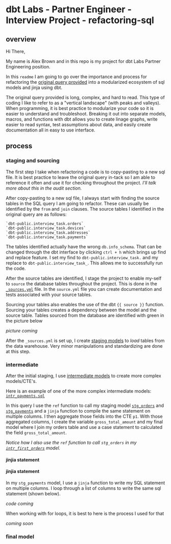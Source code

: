 # dbt Labs - Partner Engineer - Interview Project - refactoring-sql

## overview

Hi There,

My name is Alex Brown and in this repo is my project for dbt Labs Partner Engineering position.

In this `readme` I am going to go over the importance and process for refactoring the [original query provided]( https://github.com/alexb523/dbt-labs-refactoring-sql/blob/main/models/_archive/orginal_query.sql) into a modularized ecosystem of sql models and jinja using dbt.

The original query provided is long, complex, and hard to read. This type of coding I like to refer to as a "vertical landscape" (with peaks and valleys). When programming, it is best practice to modularize your code so it is easier to understand and troubleshoot. Breaking it out into separate models, macros, and functions with dbt allows you to create linage graphs, write easier to read syntax, test assumptions about data, and easily create documentation all in easy to use interface.

 ## process

### staging and sourcing

The first step I take when refactoring a code is to copy-pasting to a new sql file. It is best practice to leave the original query in-tack so I am able to reference it often and use it for checking throughout the project. *I'll talk more about this in the audit section.*

After copy-pasting to a new sql file, I always start with finding the source tables in the SQL query I am going to refactor. These can usually be identified by the `from` and `join` clauses. The source tables I identified in the original query are as follows:

```
`dbt-public.interview_task.orders`
`dbt-public.interview_task.devices`
`dbt-public.interview_task.addresses`
`dbt-public.interview_task.payments`
```

The tables identified actually have the wrong `db.info_schema`. That can be changed through the dbt interface by clicking `ctrl + h` which brings up find and replace feature. I set my find to `dbt-public.interview_task.` and my replace to `dbt-public.interview_task_`. This allows me to successfully run the code.

After the source tables are identified, I stage the project to enable my-self to `source` the database tables throughout the project. This is done in the [`_sources.yml`](https://github.com/alexb523/dbt-labs-refactoring-sql/blob/main/models/staging/_sources.yml) file. In the `source.yml` file you can create documentation and tests associated with your source tables.

Sourcing your tables also enables the use of the dbt `{{ source }}` function. Sourcing your tables 
creates a dependency between the model and the source table. Tables sourced from the database are identified with green in the picture below

*picture coming*

After the `_sources.yml` is set up, I create [staging models](https://github.com/alexb523/dbt-labs-refactoring-sql/tree/main/models/staging) to *load* tables from the data warehouse. Very minor manipulations and standardizing are done at this step.

### intermediate

After the initial staging, I use [intermediate models](https://github.com/alexb523/dbt-labs-refactoring-sql/tree/main/models/marts/core/intermediate) to create more complex models/CTE's.

Here is an example of one of the more complex intermediate models: [`intr_payments.sql`](https://github.com/alexb523/dbt-labs-refactoring-sql/blob/main/models/marts/core/intermediate/intr_payments.sql)

In this query I use the `ref` function to call my staging model [`stg_orders`](https://github.com/alexb523/dbt-labs-refactoring-sql/blob/main/models/staging/stg_orders.sql) and [`stg_payments`](https://github.com/alexb523/dbt-labs-refactoring-sql/blob/main/models/staging/stg_payments.sql) and a `jinja` function to compile the same statement on multiple columns. I then aggregate those fields into the CTE `p1`. With those aggregated columns, I create the variable `gross_total_amount` and my final model where I join my orders table and use a case statement to calculated the field `gross_total_amount`.

*Notice how I also use the `ref` function to call `stg_orders` in my [`intr_first_orders`](https://github.com/alexb523/dbt-labs-refactoring-sql/blob/main/models/marts/core/intermediate/intr_first_order.sql) model.*

#### jinjia statement

#### jinjia statement

In my `stg_payments` model, I use a `jinja` function to write my SQL statement on multiple columns. I loop through a list of columns to write the same sql statement (shown below).

*code coming*

When working with for loops, it is best to here is the process I used for that

*coming soon*

### final model



